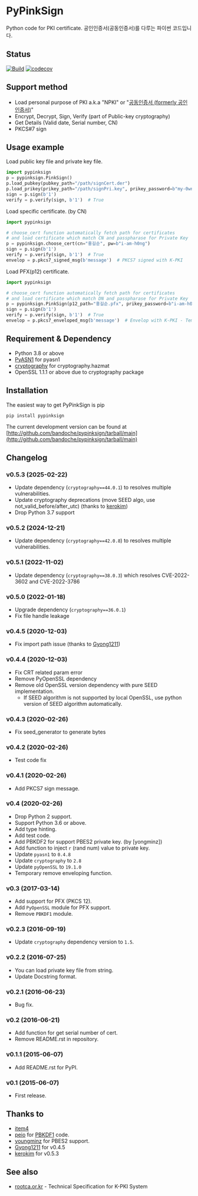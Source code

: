# PyPinkSign
Python code for PKI certificate. 공인인증서(공동인증서)를 다루는 파이썬 코드입니다.

## Status
[![Build](https://github.com/bandoche/PyPinkSign/actions/workflows/python-package.yml/badge.svg)](https://circleci.com/gh/bandoche/PyPinkSign) [![codecov](https://codecov.io/gh/bandoche/PyPinkSign/branch/master/graph/badge.svg)](https://codecov.io/gh/bandoche/PyPinkSign)

## Support method
- Load personal purpose of PKI a.k.a "NPKI" or "[공동인증서 (formerly 공인인증서)](http://www.rootca.or.kr/kor/accredited/accredited03_05.jsp)"
- Encrypt, Decrypt, Sign, Verify (part of Public-key cryptography)
- Get Details (Valid date, Serial number, CN)
- PKCS#7 sign

## Usage example

Load public key file and private key file.

```python
import pypinksign
p = pypinksign.PinkSign()
p.load_pubkey(pubkey_path="/path/signCert.der")
p.load_prikey(prikey_path="/path/signPri.key", prikey_password=b"my-0wn-S3cret")
sign = p.sign(b'1') 
verify = p.verify(sign, b'1')  # True
```

Load specific certificate. (by CN)

```python
import pypinksign

# choose_cert function automatically fetch path for certificates
# and load certificate which match CN and passpharase for Private Key
p = pypinksign.choose_cert(cn="홍길순", pw=b"i-am-h0ng")
sign = p.sign(b'1') 
verify = p.verify(sign, b'1')  # True
envelop = p.pkcs7_signed_msg(b'message')  # PKCS7 signed with K-PKI
```

Load PFX(p12) certificate.

```python
import pypinksign

# choose_cert function automatically fetch path for certificates
# and load certificate which match DN and passpharase for Private Key
p = pypinksign.PinkSign(p12_path="홍길순.pfx", prikey_password=b"i-am-h0ng")
sign = p.sign(b'1') 
verify = p.verify(sign, b'1')  # True
envelop = p.pkcs7_enveloped_msg(b'message')  # Envelop with K-PKI - Temporary removed
```


## Requirement & Dependency
- Python 3.8 or above
- [PyASN1](http://pyasn1.sourceforge.net) for pyasn1
- [cryptography](https://cryptography.io/en/latest/) for cryptography.hazmat
- OpenSSL 1.1.1 or above due to cryptography package

## Installation

The easiest way to get PyPinkSign is pip

	pip install pypinksign

The current development version can be found at 
[http://github.com/bandoche/pypinksign/tarball/main](http://github.com/bandoche/pypinksign/tarball/main)



## Changelog

### v0.5.3 (2025-02-22)
- Update dependency (`cryptography==44.0.1`) to resolves multiple vulnerabilities.
- Update cryptography deprecations (move SEED algo, use not_valid_before/after_utc) (thanks to [kerokim](https://github.com/kerokim))
- Drop Python 3.7 support 

### v0.5.2 (2024-12-21)
- Update dependency (`cryptography==42.0.8`) to resolves multiple vulnerabilities.

### v0.5.1 (2022-11-02)
- Update dependency (`cryptography==38.0.3`) which resolves CVE-2022-3602 and CVE-2022-3786

### v0.5.0 (2022-01-18)
- Upgrade dependency (`cryptography==36.0.1`)
- Fix file handle leakage

### v0.4.5 (2020-12-03)
- Fix import path issue (thanks to [Gyong1211](https://github.com/Gyong1211))

### v0.4.4 (2020-12-03)
- Fix CRT related param error
- Remove PyOpenSSL dependency
- Remove old OpenSSL version dependency with pure SEED implementation.
  - If SEED algorithm is not supported by local OpenSSL, use python version of SEED algorithm automatically.

### v0.4.3 (2020-02-26)
- Fix seed_generator to generate bytes 

### v0.4.2 (2020-02-26)
- Test code fix

### v0.4.1 (2020-02-26)
- Add PKCS7 sign message.

### v0.4 (2020-02-26)
- Drop Python 2 support. 
- Support Python 3.6 or above.
- Add type hinting.
- Add test code.
- Add PBKDF2 for support PBES2 private key. (by [yongminz])
- Add function to inject `r` (rand num) value to private key. 
- Update `pyasn1` to `0.4.8`
- Update `cryptography` to `2.8`
- Update `pyOpenSSL` to `19.1.0`
- Temporary remove enveloping function.

### v0.3 (2017-03-14)
- Add support for PFX (PKCS 12).
- Add `PyOpenSSL` module for PFX support.
- Remove `PBKDF1` module.

### v0.2.3 (2016-09-19)
- Update `cryptography` dependency version to `1.5`.

### v0.2.2 (2016-07-25)
- You can load private key file from string.
- Update Docstring format.

### v0.2.1 (2016-06-23)
- Bug fix.

### v0.2 (2016-06-21)
- Add function for get serial number of cert.
- Remove README.rst in repository. 

### v0.1.1 (2015-06-07)
- Add README.rst for PyPI.

### v0.1 (2015-06-07)
- First release.

## Thanks to
- [item4](https://github.com/item4)
- [peio](https://github.com/peio) for [PBKDF1](https://github.com/peio/PBKDF/) code.
- [youngminz](https://github.com/youngminz) for PBES2 support.
- [Gyong1211](https://github.com/Gyong1211) for v0.4.5
- [kerokim](https://github.com/kerokim) for v0.5.3

## See also
- [rootca.or.kr](http://rootca.or.kr/kor/standard/standard01A.jsp) - Technical Specification for K-PKI System
